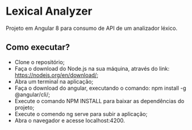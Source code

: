 # Lexical Analyzer

Projeto em Angular 8 para consumo de API de um analizador léxico.

## Como executar?

* Clone o repositório;
* Faça o download do Node.js na sua máquina, através do link: https://nodejs.org/en/download/;
* Abra um terminal na aplicação;
* Faça o download do angular, executando o comando: npm install -g @angular/cli/;
* Execute o comando NPM INSTALL para baixar as dependências do projeto;
* Execute o comendo ng serve para subir a aplicação;
* Abra o navegador e acesse localhost:4200.



